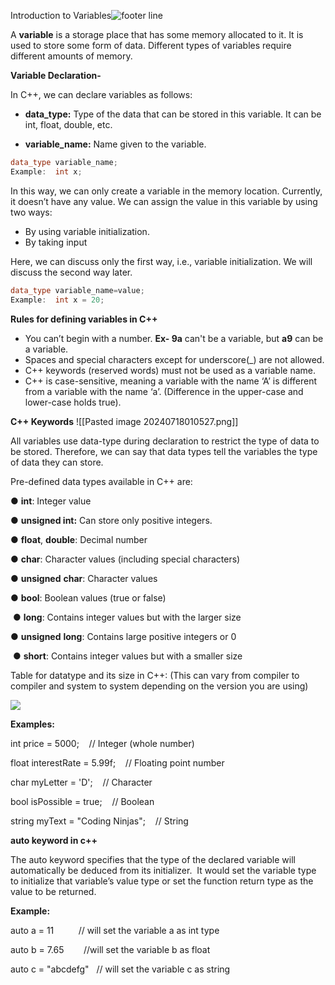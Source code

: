 Introduction to Variables![footer line](https://files.codingninjas.in/note_603_6463625a06b2_1.png)

A **variable** is a storage place that has some memory allocated to it. It is used to store some form of data. Different types of variables require different amounts of memory.

**Variable Declaration-**

In C++, we can declare variables as follows:

- **data_type:** Type of the data that can be stored in this variable. It can be int, float, double, etc.
    
- **variable_name:** Name given to the variable.
    

```cpp
data_type variable_name;
Example:  int x;
```

In this way, we can only create a variable in the memory location. Currently, it doesn’t have any value. We can assign the value in this variable by using two ways:

- By using variable initialization.
- By taking input

Here, we can discuss only the first way, i.e., variable initialization. We will discuss the second way later.

```cpp
data_type variable_name=value;
Example:  int x = 20;
```


**Rules for defining variables in C++**

- You can’t begin with a number. **Ex- 9a** can't be a variable, but **a9** can be a variable.
- Spaces and special characters except for underscore(_) are not allowed.
- C++ keywords (reserved words) must not be used as a variable name.
- C++ is case-sensitive, meaning a variable with the name ‘A’ is different from a variable with the name ‘a’. (Difference in the upper-case and lower-case holds true).

**C++ Keywords**
![[Pasted image 20240718010527.png]]

All variables use data-type during declaration to restrict the type of data to be stored. Therefore, we can say that data types tell the variables the type of data they can store.

Pre-defined data types available in C++ are:

● **int**: Integer value 

● **unsigned int:** Can store only positive integers.

● **float**, **double**: Decimal number 

● **char**: Character values (including special characters) 

● **unsigned** **char**: Character values

● **bool**: Boolean values (true or false)

 ● **long**: Contains integer values but with the larger size

● **unsigned** **long**: Contains large positive integers or 0

 ● **short**: Contains integer values but with a smaller size

Table for datatype and its size in C++: (This can vary from compiler to compiler and system to system depending on the version you are using)

![](https://files.codingninjas.in/note_604_b52b60f58bb8_2.png)

**Examples:**

int price = 5000;    // Integer (whole number)

float interestRate = 5.99f;    // Floating point number

char myLetter = 'D';    // Character

bool isPossible = true;    // Boolean

string myText = "Coding Ninjas";    // String



**auto keyword in c++**

The auto keyword specifies that the type of the declared variable will automatically be deduced from its initializer.  It would set the variable type to initialize that variable’s value type or set the function return type as the value to be returned.

**Example:**

auto a = 11          // will set the variable a as int type

auto b = 7.65        //will set the variable b as float

auto c = "abcdefg"   // will set the variable c as string